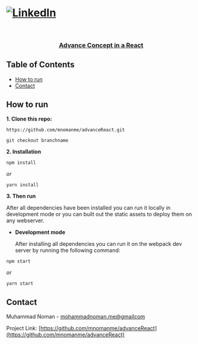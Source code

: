 # [![LinkedIn][linkedin-shield]][linkedin-url]

<!-- PROJECT Title -->
<br />

<p align="center">
  <h3 align="center"><a href="https://github.com/mnomanme/advanceReact">Advance Concept in a React</a></h3>

<!-- TABLE OF CONTENTS -->

## Table of Contents

- [How to run](#how-to-run)
- [Contact](#contact)

## How to run

**1. Clone this repo:**

```git
https://github.com/mnomanme/advanceReact.git
```

```git
git checkout branchname
```

**2. Installation**

```npm
npm install
```

_or_

```yarn
yarn install
```

**3. Then run**

After all dependencies have been installed you can run it locally in development mode or you can built out the static assets to deploy them on any webserver.

- **Development mode**

  After installing all dependencies you can run it on the webpack dev server by running the following command:

```npm
npm start
```

_or_

```yarn
yarn start
```

<!-- CONTACT -->

## Contact

Muhammad Noman - [mohammadnoman.me@gmailcom](mailto:mohammadnoman.me@gmail.com)

Project Link: [https://github.com/mnomanme/advanceReact](https://github.com/mnomanme/advanceReact)

<!-- MARKDOWN LINKS & IMAGES -->

[linkedin-shield]: https://img.shields.io/badge/-LinkedIn-black.svg?style=flat-square&logo=linkedin&colorB=555
[linkedin-url]: https://www.linkedin.com/in/mnomanme/
